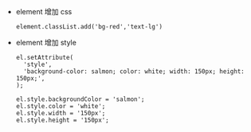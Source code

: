 - element 增加 css

      element.classList.add('bg-red','text-lg')

- element 增加 style

      el.setAttribute(
        'style',
        'background-color: salmon; color: white; width: 150px; height: 150px;',
      );

      el.style.backgroundColor = 'salmon';
      el.style.color = 'white';
      el.style.width = '150px';
      el.style.height = '150px';
